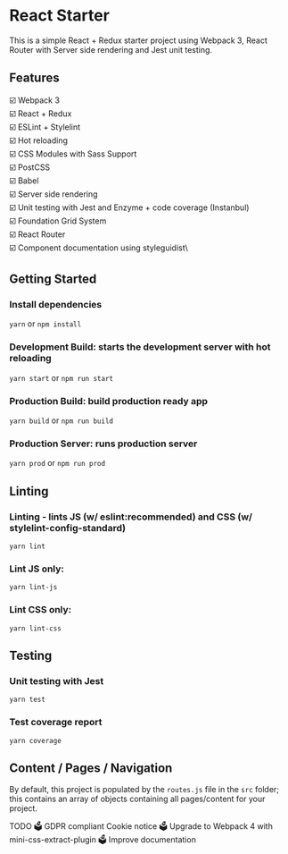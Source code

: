 # React Starter

This is a simple React + Redux starter project using Webpack 3, React Router with Server side rendering and Jest unit testing.


## Features

☑️ Webpack 3\
☑️ React + Redux\
☑️ ESLint️ + Stylelint\
☑️ Hot reloading\
☑️ CSS Modules with Sass Support\
☑️ PostCSS\
☑️ Babel\
☑️ Server side rendering\
☑️ Unit testing with Jest and Enzyme + code coverage (Instanbul)\
☑️ Foundation Grid System\
☑️ ️React Router\
☑️ Component documentation using styleguidist\



## Getting Started

### Install dependencies

`yarn` or `npm install`

### Development Build: starts the development server with hot reloading

`yarn start` or `npm run start`

### Production Build: build production ready app

`yarn build` or `npm run build`

### Production Server: runs production server

`yarn prod` or `npm run prod`

## Linting

### Linting - lints JS (w/ eslint:recommended) and CSS (w/ stylelint-config-standard)
`yarn lint`

### Lint JS only:
`yarn lint-js`

### Lint CSS only:
`yarn lint-css`

## Testing
### Unit testing with Jest
`yarn test`

### Test coverage report
`yarn coverage`


## Content / Pages / Navigation

By default, this project is populated by the `routes.js` file in the `src` folder; this contains an array of objects containing all pages/content for your project.


TODO
🗳️ GDPR compliant Cookie notice
🗳️ Upgrade to Webpack 4 with mini-css-extract-plugin
🗳️ Improve documentation
